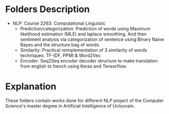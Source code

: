 # Folders Description
 
- NLP: Course 2263: Computational Linguistic
    - Prediction/categorization: Prediction of words using Maximum likelihood estimation (MLE) and laplace smoothing. And then sentiment analysis via categorization of sentence using Binary Naive Bayes and the structure bag of words.
    - Similarity: Practical reimplementation of 3 similarity of words techniques: TF-IDF, PPMI & Word2Vec
    - Encoder: Seq2Seq encoder decoder structure to make translation from english to french using Keras and Tensorflow.

# Explanation

These folders contain works done for different NLP project of the Computer Science's master degree in Artificial Intelligence of Uclouvain.